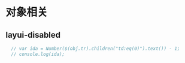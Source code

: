 # 对象相关

## layui-disabled

```c#
  // var ida = Number($(obj.tr).children("td:eq(0)").text()) - 1;
  // console.log(ida);
```